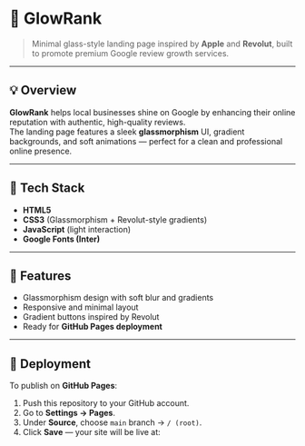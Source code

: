 # 🌟 GlowRank

> Minimal glass-style landing page inspired by **Apple** and **Revolut**, built to promote premium Google review growth services.

---

## 💡 Overview

**GlowRank** helps local businesses shine on Google by enhancing their online reputation with authentic, high-quality reviews.  
The landing page features a sleek **glassmorphism** UI, gradient backgrounds, and soft animations — perfect for a clean and professional online presence.

---

## 🎨 Tech Stack

- **HTML5**
- **CSS3** (Glassmorphism + Revolut-style gradients)
- **JavaScript** (light interaction)
- **Google Fonts (Inter)**

---

## 🧠 Features

- Glassmorphism design with soft blur and gradients  
- Responsive and minimal layout  
- Gradient buttons inspired by Revolut  
- Ready for **GitHub Pages deployment**

---

## 🚀 Deployment

To publish on **GitHub Pages**:

1. Push this repository to your GitHub account.  
2. Go to **Settings → Pages**.  
3. Under **Source**, choose `main` branch → `/ (root)`.  
4. Click **Save** — your site will be live at:  
